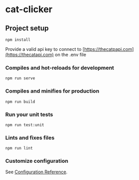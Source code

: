 # cat-clicker

## Project setup
```
npm install
```
Provide a valid api key to connect to [https://thecatpapi.com](https://thecatapi.com) on the .env file

### Compiles and hot-reloads for development
```
npm run serve
```

### Compiles and minifies for production
```
npm run build
```

### Run your unit tests
```
npm run test:unit
```

### Lints and fixes files
```
npm run lint
```

### Customize configuration
See [Configuration Reference](https://cli.vuejs.org/config/).
